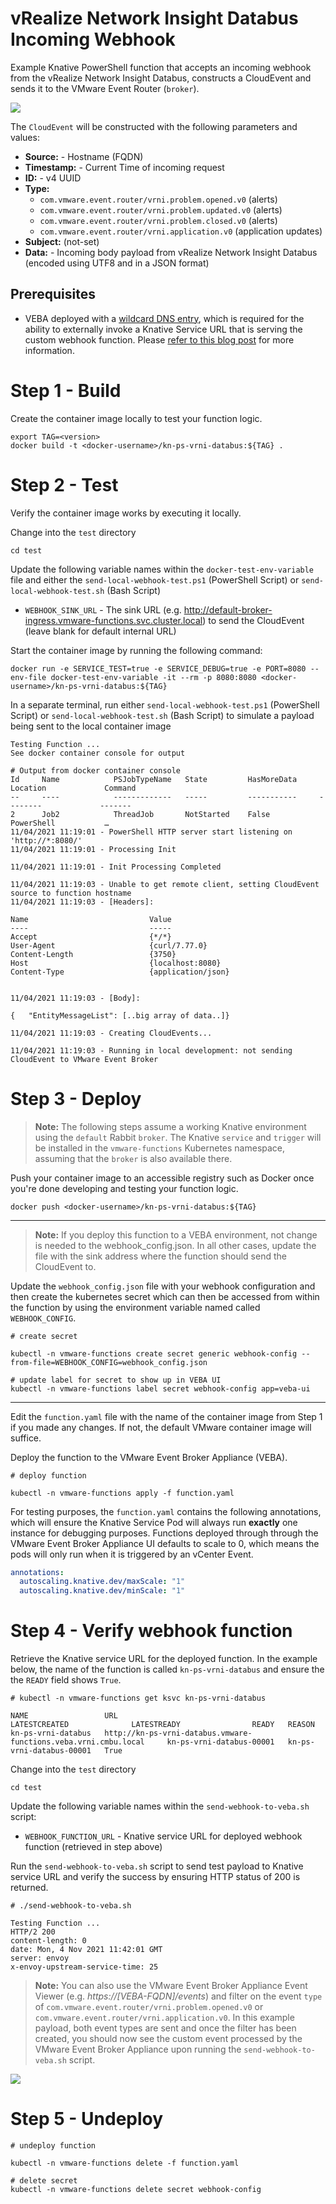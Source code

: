 # vRealize Network Insight Databus Incoming Webhook

Example Knative PowerShell function that accepts an incoming webhook from the vRealize Network Insight Databus, constructs a CloudEvent and sends it to the VMware Event Router (`broker`).

![](screenshots/screenshot-01.png)

The `CloudEvent` will be constructed with the following parameters and values:

* **Source:** - Hostname (FQDN)
* **Timestamp:** - Current Time of incoming request
* **ID:** - v4 UUID
* **Type:**
  * `com.vmware.event.router/vrni.problem.opened.v0` (alerts)
  * `com.vmware.event.router/vrni.problem.updated.v0` (alerts)
  * `com.vmware.event.router/vrni.problem.closed.v0` (alerts)
  * `com.vmware.event.router/vrni.application.v0` (application updates)
* **Subject:** (not-set)
* **Data:** - Incoming body payload from vRealize Network Insight Databus (encoded using UTF8 and in a JSON format)

## Prerequisites

* VEBA deployed with a [wildcard DNS entry](https://en.wikipedia.org/wiki/Wildcard_DNS_record), which is required for the ability to externally invoke a Knative Service URL that is serving the custom webhook function. Please [refer to this blog post](https://williamlam.com/2021/09/custom-webhook-function-to-publish-events-into-vmware-event-broker-appliance-veba.html) for more information.

# Step 1 - Build

Create the container image locally to test your function logic.

```console
export TAG=<version>
docker build -t <docker-username>/kn-ps-vrni-databus:${TAG} .
```

# Step 2 - Test

Verify the container image works by executing it locally.

Change into the `test` directory
```console
cd test
```

Update the following variable names within the `docker-test-env-variable` file and either the `send-local-webhook-test.ps1` (PowerShell Script) or `send-local-webhook-test.sh` (Bash Script)

* `WEBHOOK_SINK_URL` - The sink URL (e.g. http://default-broker-ingress.vmware-functions.svc.cluster.local) to send the CloudEvent (leave blank for default internal URL)

Start the container image by running the following command:

```console
docker run -e SERVICE_TEST=true -e SERVICE_DEBUG=true -e PORT=8080 --env-file docker-test-env-variable -it --rm -p 8080:8080 <docker-username>/kn-ps-vrni-databus:${TAG}
```

In a separate terminal, run either `send-local-webhook-test.ps1` (PowerShell Script) or `send-local-webhook-test.sh` (Bash Script) to simulate a payload being sent to the local container image

```console
Testing Function ...
See docker container console for output

# Output from docker container console
Id     Name            PSJobTypeName   State         HasMoreData     Location             Command
--     ----            -------------   -----         -----------     --------             -------
2      Job2            ThreadJob       NotStarted    False           PowerShell           …
11/04/2021 11:19:01 - PowerShell HTTP server start listening on 'http://*:8080/'
11/04/2021 11:19:01 - Processing Init

11/04/2021 11:19:01 - Init Processing Completed

11/04/2021 11:19:03 - Unable to get remote client, setting CloudEvent source to function hostname
11/04/2021 11:19:03 - [Headers]:

Name                           Value
----                           -----
Accept                         {*/*}
User-Agent                     {curl/7.77.0}
Content-Length                 {3750}
Host                           {localhost:8080}
Content-Type                   {application/json}


11/04/2021 11:19:03 - [Body]:

{	"EntityMessageList": [..big array of data..]}

11/04/2021 11:19:03 - Creating CloudEvents...

11/04/2021 11:19:03 - Running in local development: not sending CloudEvent to VMware Event Broker
```

# Step 3 - Deploy

> **Note:** The following steps assume a working Knative environment using the
`default` Rabbit `broker`. The Knative `service` and `trigger` will be installed in the
`vmware-functions` Kubernetes namespace, assuming that the `broker` is also available there.

Push your container image to an accessible registry such as Docker once you're done developing and testing your function logic.

```console
docker push <docker-username>/kn-ps-vrni-databus:${TAG}
```

---
> **Note:** If you deploy this function to a VEBA environment, not change is needed to the webhook_config.json. In all other cases, update the file with the sink address where the function should send the CloudEvent to.

Update the `webhook_config.json` file with your webhook configuration and then create the kubernetes secret which can then be accessed from within the function by using the environment variable named called `WEBHOOK_CONFIG`.

```console
# create secret

kubectl -n vmware-functions create secret generic webhook-config --from-file=WEBHOOK_CONFIG=webhook_config.json

# update label for secret to show up in VEBA UI
kubectl -n vmware-functions label secret webhook-config app=veba-ui
```

---

Edit the `function.yaml` file with the name of the container image from Step 1 if you made any changes. If not, the default VMware container image will suffice.

Deploy the function to the VMware Event Broker Appliance (VEBA).

```console
# deploy function

kubectl -n vmware-functions apply -f function.yaml
```

For testing purposes, the `function.yaml` contains the following annotations, which will ensure the Knative Service Pod will always run **exactly** one instance for debugging purposes. Functions deployed through through the VMware Event Broker Appliance UI defaults to scale to 0, which means the pods will only run when it is triggered by an vCenter Event.

```yaml
annotations:
  autoscaling.knative.dev/maxScale: "1"
  autoscaling.knative.dev/minScale: "1"
```

# Step 4 - Verify webhook function

Retrieve the Knative service URL for the deployed function. In the example below, the name of the function is called `kn-ps-vrni-databus` and ensure the the `READY` field shows `True`.

```console
# kubectl -n vmware-functions get ksvc kn-ps-vrni-databus

NAME                 URL                                                                 LATESTCREATED              LATESTREADY                READY   REASON
kn-ps-vrni-databus   http://kn-ps-vrni-databus.vmware-functions.veba.vrni.cmbu.local     kn-ps-vrni-databus-00001   kn-ps-vrni-databus-00001   True
```

Change into the `test` directory
```console
cd test
```

Update the following variable names within the `send-webhook-to-veba.sh` script:

* `WEBHOOK_FUNCTION_URL` - Knative service URL for deployed webhook function (retrieved in step above)

Run the `send-webhook-to-veba.sh` script to send test payload to Knative service URL and verify the success by ensuring HTTP status of 200 is returned.

```console
# ./send-webhook-to-veba.sh

Testing Function ...
HTTP/2 200
content-length: 0
date: Mon, 4 Nov 2021 11:42:01 GMT
server: envoy
x-envoy-upstream-service-time: 25
```

> **Note:** You can also use the VMware Event Broker Appliance Event Viewer (e.g. *https://[VEBA-FQDN]/events*) and filter on the event `type` of `com.vmware.event.router/vrni.problem.opened.v0` or `com.vmware.event.router/vrni.application.v0`. In this example payload, both event types are sent and once the filter has been created, you should now see the custom event processed by the VMware Event Broker Appliance upon running the `send-webhook-to-veba.sh` script.

![](screenshots/screenshot-02.png)

# Step 5 - Undeploy

```console
# undeploy function

kubectl -n vmware-functions delete -f function.yaml

# delete secret
kubectl -n vmware-functions delete secret webhook-config
```
